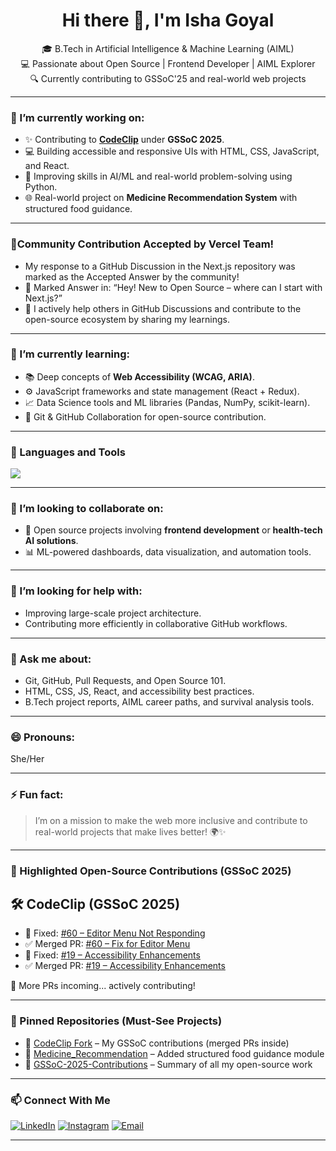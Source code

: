
<h1 align="center">Hi there 👋, I'm Isha Goyal</h1>

<p align="center">
  🎓 B.Tech in Artificial Intelligence & Machine Learning (AIML)<br>
  💻 Passionate about Open Source | Frontend Developer | AIML Explorer<br>
  🔍 Currently contributing to GSSoC'25 and real-world web projects
</p>

---

### 🔭 I’m currently working on:
- ✨ Contributing to **[CodeClip](https://github.com/Ishuuu1213/CodeClip)** under **GSSoC 2025**.
- 💻 Building accessible and responsive UIs with HTML, CSS, JavaScript, and React.
- 🧠 Improving skills in AI/ML and real-world problem-solving using Python.
- 🌐 Real-world project on **Medicine Recommendation System** with structured food guidance.

---

### 🎉Community Contribution Accepted by Vercel Team!
- My response to a GitHub Discussion in the Next.js repository was marked as the Accepted Answer by the community!
- 🏅 Marked Answer in: “Hey! New to Open Source – where can I start with Next.js?”
- 💬 I actively help others in GitHub Discussions and contribute to the open-source ecosystem by sharing my learnings.

---

### 🌱 I’m currently learning:
- 📚 Deep concepts of **Web Accessibility (WCAG, ARIA)**.
- ⚙️ JavaScript frameworks and state management (React + Redux).
- 📈 Data Science tools and ML libraries (Pandas, NumPy, scikit-learn).
- 🧰 Git & GitHub Collaboration for open-source contribution.

---

### 🧰 Languages and Tools

<p align="left">
  <img src="https://skillicons.dev/icons?i=html,css,js,react,angular,nodejs,php,mysql,wordpress,mongodb,python,c,java,cpp,git,github,vscode,figma" />
</p>

---


### 👯 I’m looking to collaborate on:
- 🤝 Open source projects involving **frontend development** or **health-tech AI solutions**.
- 📊 ML-powered dashboards, data visualization, and automation tools.

---

### 🤔 I’m looking for help with:
- Improving large-scale project architecture.
- Contributing more efficiently in collaborative GitHub workflows.

---

### 💬 Ask me about:
- Git, GitHub, Pull Requests, and Open Source 101.
- HTML, CSS, JS, React, and accessibility best practices.
- B.Tech project reports, AIML career paths, and survival analysis tools.

---


### 😄 Pronouns:
She/Her

---

### ⚡ Fun fact:
> I’m on a mission to make the web more inclusive and contribute to real-world projects that make lives better! 🌍✨

---

### 📌 Highlighted Open-Source Contributions (GSSoC 2025)

## 🛠️ CodeClip (GSSoC 2025)
- 🐛 Fixed: [#60 – Editor Menu Not Responding](https://github.com/opensource-society/CodeClip/issues/60)
- ✅ Merged PR: [#60 – Fix for Editor Menu](https://github.com/opensource-society/CodeClip/issues/60)
- 🐛 Fixed: [#19 – Accessibility Enhancements](https://github.com/opensource-society/CodeClip/issues/19)
- ✅ Merged PR: [#19 – Accessibility Enhancements](https://github.com/opensource-society/CodeClip/issues/19)
  
🚀 More PRs incoming... actively contributing!

---
### 📂 Pinned Repositories (Must-See Projects)
- 🔧 [CodeClip Fork](https://github.com/Ishuuu1213/CodeClip) – My GSSoC contributions (merged PRs inside)
- 💊 [Medicine_Recommendation](https://github.com/ShrutiparnaRoy/Medicine_Recommendation) – Added structured food guidance module
- 📘 [GSSoC-2025-Contributions](https://github.com/Ishuuu1213/GSSoC-2025-Contributions) – Summary of all my open-source work

---
### 📫 Connect With Me

[![LinkedIn](https://img.shields.io/badge/LinkedIn-blue?style=for-the-badge&logo=linkedin)](https://www.linkedin.com/in/isha-goyal-300905268/)
[![Instagram](https://img.shields.io/badge/Instagram-pink?style=for-the-badge&logo=instagram)](https://www.instagram.com/ishuuu3517)
[![Email](https://img.shields.io/badge/Email-D14836?style=for-the-badge&logo=gmail&logoColor=white)](mailto:goyalisha261@email.com)

---


